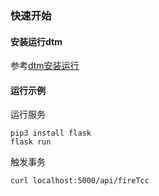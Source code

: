 ### 快速开始

#### 安装运行dtm

参考[dtm安装运行](https://dtm.pub/guide/install.html)

#### 运行示例
运行服务
```
pip3 install flask
flask run
```
触发事务
```
curl localhost:5000/api/fireTcc
```
